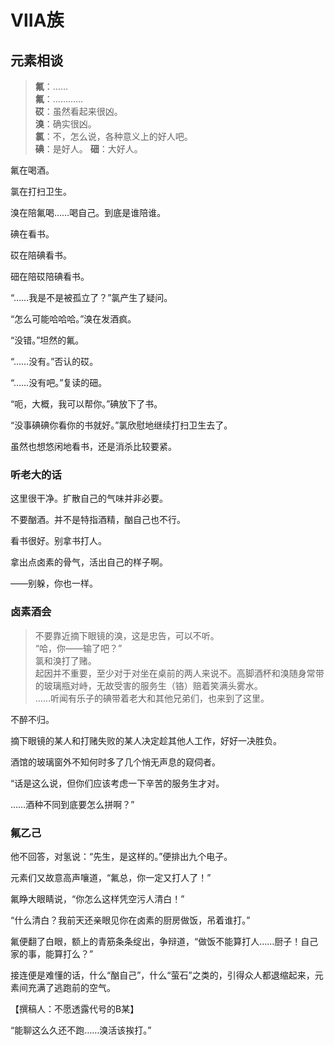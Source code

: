 # ⅦA族

## 元素相谈

>**氟**：……  
**氟**：…………  
**砹**：虽然看起来很凶。  
**溴**：确实很凶。  
**氯**：不，怎么说，各种意义上的好人吧。  
**碘**：是好人。
**鿬**：大好人。

氟在喝酒。

氯在打扫卫生。

溴在陪氟喝……喝自己。到底是谁陪谁。

碘在看书。

砹在陪碘看书。

鿬在陪砹陪碘看书。

“……我是不是被孤立了？”氯产生了疑问。

“怎么可能哈哈哈。”溴在发酒疯。

“没错。”坦然的氟。

“……没有。”否认的砹。

“……没有吧。”复读的鿬。

“呃，大概，我可以帮你。”碘放下了书。

“没事碘碘你看你的书就好。”氯欣慰地继续打扫卫生去了。

虽然也想悠闲地看书，还是消杀比较要紧。

### 听老大的话

这里很干净。扩散自己的气味并非必要。

不要酗酒。并不是特指酒精，酗自己也不行。

看书很好。别拿书打人。

拿出点卤素的骨气，活出自己的样子啊。

——别躲，你也一样。

### 卤素酒会

>不要靠近摘下眼镜的溴，这是忠告，可以不听。  
“哈，你——输了吧？”   
氯和溴打了赌。   
起因并不重要，至少对于对坐在桌前的两人来说不。高脚酒杯和溴随身常带的玻璃瓶对峙，无故受害的服务生（铬）赔着笑满头雾水。  
……听闻有乐子的碘带着老大和其他兄弟们，也来到了这里。

不醉不归。

摘下眼镜的某人和打赌失败的某人决定趁其他人工作，好好一决胜负。

酒馆的玻璃窗外不知何时多了几个悄无声息的窥伺者。

“话是这么说，但你们应该考虑一下辛苦的服务生才对。

……酒种不同到底要怎么拼啊？”

### 氟乙己

他不回答，对氢说：“先生，是这样的。”便排出九个电子。

元素们又故意高声嚷道，“氟总，你一定又打人了！”

氟睁大眼睛说，“你怎么这样凭空污人清白！”

“什么清白？我前天还亲眼见你在卤素的厨房做饭，吊着谁打。”

氟便翻了白眼，额上的青筋条条绽出，争辩道，“做饭不能算打人……厨子！自己家的事，能算打么？”

接连便是难懂的话，什么“酗自己”，什么“萤石”之类的，引得众人都退缩起来，元素间充满了逃跑前的空气。

【撰稿人：不愿透露代号的B某】

“能聊这么久还不跑……溴活该挨打。”
